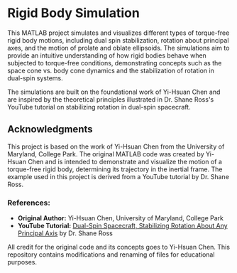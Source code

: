 # Rigid Body Simulation

This MATLAB project simulates and visualizes different types of torque-free rigid body motions, including dual spin stabilization, rotation about principal axes, and the motion of prolate and oblate ellipsoids. The simulations aim to provide an intuitive understanding of how rigid bodies behave when subjected to torque-free conditions, demonstrating concepts such as the space cone vs. body cone dynamics and the stabilization of rotation in dual-spin systems.

The simulations are built on the foundational work of Yi-Hsuan Chen and are inspired by the theoretical principles illustrated in Dr. Shane Ross's YouTube tutorial on stabilizing rotation in dual-spin spacecraft.

## Acknowledgments

This project is based on the work of Yi-Hsuan Chen from the University of Maryland, College Park. The original MATLAB code was created by Yi-Hsuan Chen and is intended to demonstrate and visualize the motion of a torque-free rigid body, determining its trajectory in the inertial frame. The example used in this project is derived from a YouTube tutorial by Dr. Shane Ross.

### References:
- **Original Author:** Yi-Hsuan Chen, University of Maryland, College Park
- **YouTube Tutorial:** [Dual-Spin Spacecraft, Stabilizing Rotation About Any Principal Axis](https://youtu.be/8uOxYf9nLNw?si=lk6x0mVaOwIGljrr) by Dr. Shane Ross

All credit for the original code and its concepts goes to Yi-Hsuan Chen. This repository contains modifications and renaming of files for educational purposes.
